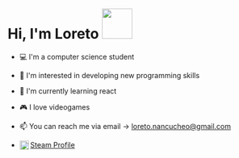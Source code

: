 # Hi, I'm Loreto <img src="https://i.pinimg.com/originals/80/7b/5c/807b5c4b02e765bb4930b7c66662ef4b.gif" width="60"></img>
- 💻    I'm a computer science student 
- 👀    I'm interested in developing new programming skills
- 🌱    I'm currently learning react
- 🎮    I love videogames
- 📫    You can reach me via email -> loreto.nancucheo@gmail.com

- <a href="https://steamcommunity.com/id/loretito-chan/" target="blank" ><img align="left" src= "https://upload.wikimedia.org/wikipedia/commons/thumb/8/83/Steam_icon_logo.svg/1024px-Steam_icon_logo.svg.png" heigth="18" width="18" />Steam Profile</a>


<!---
loretito/loretito is a ✨ special ✨ repository because its `README.md` (this file) appears on your GitHub profile.
You can click the Preview link to take a look at your changes.
--->
